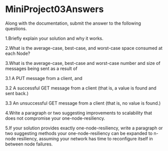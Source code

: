 # MiniProject03Answers
Along with the documentation, submit the answer to the following questions.

1.Briefly explain your solution and why it works. 

2.What is the average-case, best-case, and worst-case space consumed at each Node?

3.What is the average-case, best-case and worst-case number and size of messages being sent as a result of

   3.1 A PUT message from a client, and
  
   3.2 A successful GET message from a client (that is, a value is found and sent back.)
  
   3.3 An unsuccessful GET message from a client (that is, no value is found.)

4.Write a paragraph or two suggesting improvements to scalability that does not compromise your one-node-resiliency.

5.If your solution provides exactly one-node-resiliency, write a paragraph or two suggesting methods your one-node-resiliency can be expanded to n-node resiliency, assuming your network has time to reconfigure itself in between node failures.

